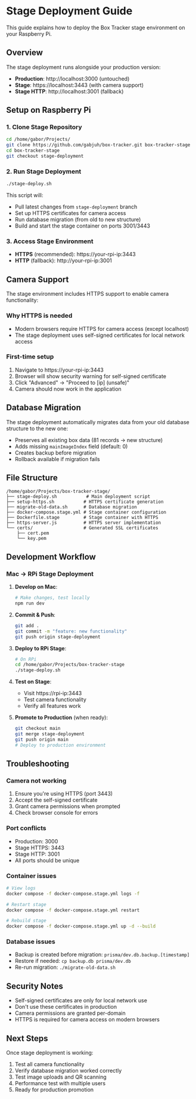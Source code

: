 # Stage Deployment Guide

This guide explains how to deploy the Box Tracker stage environment on your Raspberry Pi.

## Overview

The stage deployment runs alongside your production version:
- **Production**: http://localhost:3000 (untouched)  
- **Stage**: https://localhost:3443 (with camera support)
- **Stage HTTP**: http://localhost:3001 (fallback)

## Setup on Raspberry Pi

### 1. Clone Stage Repository

```bash
cd /home/gabor/Projects/
git clone https://github.com/gabjuh/box-tracker.git box-tracker-stage
cd box-tracker-stage
git checkout stage-deployment
```

### 2. Run Stage Deployment

```bash
./stage-deploy.sh
```

This script will:
- Pull latest changes from `stage-deployment` branch
- Set up HTTPS certificates for camera access
- Run database migration (from old to new structure)
- Build and start the stage container on ports 3001/3443

### 3. Access Stage Environment

- **HTTPS** (recommended): https://your-rpi-ip:3443
- **HTTP** (fallback): http://your-rpi-ip:3001

## Camera Support

The stage environment includes HTTPS support to enable camera functionality:

### Why HTTPS is needed
- Modern browsers require HTTPS for camera access (except localhost)
- The stage deployment uses self-signed certificates for local network access

### First-time setup
1. Navigate to https://your-rpi-ip:3443
2. Browser will show security warning for self-signed certificate
3. Click "Advanced" → "Proceed to [ip] (unsafe)"
4. Camera should now work in the application

## Database Migration

The stage deployment automatically migrates data from your old database structure to the new one:

- Preserves all existing box data (81 records → new structure)
- Adds missing `mainImageIndex` field (default: 0)  
- Creates backup before migration
- Rollback available if migration fails

## File Structure

```
/home/gabor/Projects/box-tracker-stage/
├── stage-deploy.sh           # Main deployment script
├── setup-https.sh           # HTTPS certificate generation
├── migrate-old-data.sh      # Database migration
├── docker-compose.stage.yml # Stage container configuration
├── Dockerfile.stage         # Stage container with HTTPS
├── https-server.js          # HTTPS server implementation
└── certs/                   # Generated SSL certificates
    ├── cert.pem
    └── key.pem
```

## Development Workflow

### Mac → RPi Stage Deployment

1. **Develop on Mac**:
   ```bash
   # Make changes, test locally
   npm run dev
   ```

2. **Commit & Push**:
   ```bash
   git add .
   git commit -m "feature: new functionality"
   git push origin stage-deployment
   ```

3. **Deploy to RPi Stage**:
   ```bash
   # On RPi
   cd /home/gabor/Projects/box-tracker-stage
   ./stage-deploy.sh
   ```

4. **Test on Stage**: 
   - Visit https://rpi-ip:3443
   - Test camera functionality
   - Verify all features work

5. **Promote to Production** (when ready):
   ```bash
   git checkout main
   git merge stage-deployment
   git push origin main
   # Deploy to production environment
   ```

## Troubleshooting

### Camera not working
1. Ensure you're using HTTPS (port 3443)
2. Accept the self-signed certificate
3. Grant camera permissions when prompted
4. Check browser console for errors

### Port conflicts
- Production: 3000
- Stage HTTPS: 3443  
- Stage HTTP: 3001
- All ports should be unique

### Container issues
```bash
# View logs
docker compose -f docker-compose.stage.yml logs -f

# Restart stage
docker compose -f docker-compose.stage.yml restart

# Rebuild stage
docker compose -f docker-compose.stage.yml up -d --build
```

### Database issues
- Backup is created before migration: `prisma/dev.db.backup.[timestamp]`
- Restore if needed: `cp backup.db prisma/dev.db`
- Re-run migration: `./migrate-old-data.sh`

## Security Notes

- Self-signed certificates are only for local network use
- Don't use these certificates in production
- Camera permissions are granted per-domain
- HTTPS is required for camera access on modern browsers

## Next Steps

Once stage deployment is working:

1. Test all camera functionality
2. Verify database migration worked correctly  
3. Test image uploads and QR scanning
4. Performance test with multiple users
5. Ready for production promotion
